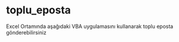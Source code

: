 # toplu_eposta
Excel Ortamında aşağıdaki VBA uygulamasını kullanarak toplu eposta gönderebilirsiniz
